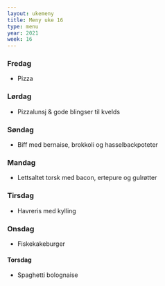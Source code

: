 ```yaml
---
layout: ukemeny
title: Meny uke 16
type: menu
year: 2021
week: 16
---
```


### Fredag

- Pizza

### Lørdag

- Pizzalunsj & gode blingser til kvelds

### Søndag

- Biff med bernaise, brokkoli og hasselbackpoteter

### Mandag

- Lettsaltet torsk med bacon, ertepure og gulrøtter

### Tirsdag

- Havreris med kylling

### Onsdag

- Fiskekakeburger

#### Torsdag

- Spaghetti bolognaise
